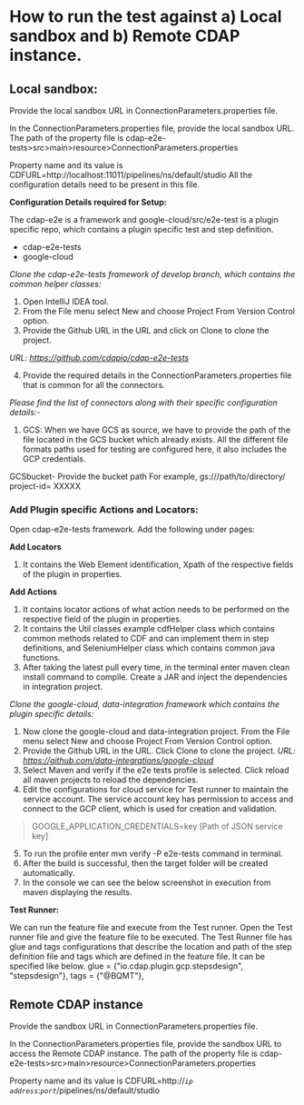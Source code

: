 # How to run the test against a) Local sandbox and b) Remote CDAP instance. 

## Local sandbox: 

Provide the local sandbox URL in ConnectionParameters.properties file. 

In the ConnectionParameters.properties file, provide the local sandbox URL. The path of the property file is 
cdap-e2e-tests>src>main>resource>ConnectionParameters.properties

Property name and its value is CDFURL=http://localhost:11011/pipelines/ns/default/studio
All the configuration details need to be present in this file.

**Configuration Details required for Setup:**

The cdap-e2e is a framework and google-cloud/src/e2e-test is a plugin specific repo, which contains a plugin specific test and step definition.
* cdap-e2e-tests
* google-cloud

_Clone the cdap-e2e-tests framework of develop branch, which contains the common helper classes:_

1. Open IntelliJ IDEA tool.
2. From the File menu select New and choose Project From Version Control option.
3. Provide the Github URL in the URL and click on Clone to clone the project.

_URL: https://github.com/cdapio/cdap-e2e-tests_

4. Provide the required details in the ConnectionParameters.properties file that is common for all the connectors. 

_Please find the list of connectors along with their specific configuration details:-_

1. GCS: When we have GCS as source, we have to provide the path of the file located in the GCS bucket which already exists. All the different file formats paths used for testing are configured here, it also includes the GCP credentials. 

GCSbucket- Provide the bucket path
For example, gs://<bucket>/path/to/directory/
			 project-id= XXXXX

### Add Plugin specific Actions and Locators:

Open cdap-e2e-tests framework. Add the following under pages:

**Add Locators**
1. It contains the Web Element identification, Xpath of the respective fields of the plugin in properties.

**Add Actions**
1. It contains locator actions of what action needs to be performed on the respective field of the plugin in properties.
2. It contains the Util classes example cdfHelper class which contains common methods related to CDF and can implement them in step definitions, and SeleniumHelper class which contains common java functions.
3. After taking the latest pull every time, in the terminal enter maven clean install command to compile. Create a JAR and inject the dependencies in integration project.


_Clone the google-cloud, data-integration framework which contains the plugin specific details:_

1. Now clone the google-cloud and data-integration project. From the File menu select New and choose Project From Version Control option.
2. Provide the Github URL in the URL. Click Clone to clone the project.
_URL: https://github.com/data-integrations/google-cloud_
3. Select Maven and verify if the e2e tests profile is selected. Click reload all maven projects to reload the dependencies.
4. Edit the configurations for cloud service for Test runner to maintain the service account. The service account key has permission to access and connect to the GCP client, which is used for creation and validation.
>GOOGLE_APPLICATION_CREDENTIALS=key [Path of JSON service key]
5. To run the profile enter mvn verify -P e2e-tests command in terminal.
6. After the build is successful, then the target folder will be created automatically.
7. In the console we can see the below screenshot in execution from maven displaying the results.

**Test Runner:**

We can run the feature file and execute from the Test runner. Open the Test runner file and give the feature file to be executed.
The Test Runner file has glue and tags configurations that describe the location and path of the step definition file and tags which are defined in the feature file. It can be specified like below.
glue = {"io.cdap.plugin.gcp.stepsdesign", "stepsdesign"},
tags = {"@BQMT"},

## Remote CDAP instance

Provide the sandbox URL in ConnectionParameters.properties file. 

In the ConnectionParameters.properties file, provide the sandbox URL to access the Remote CDAP instance. The path of the property file is 
cdap-e2e-tests>src>main>resource>ConnectionParameters.properties

Property name and its value is CDFURL=http://*`ip address`*:*`port`*/pipelines/ns/default/studio
